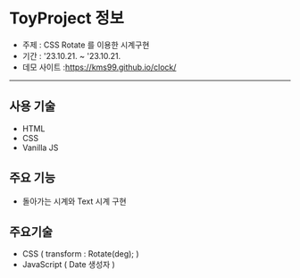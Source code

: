 # ToyProject 정보
- 주제 : CSS Rotate 를 이용한 시계구현
- 기간 : '23.10.21. ~ '23.10.21.
- 데모 사이트 :https://kms99.github.io/clock/
  
<hr>

## 사용 기술
- HTML
- CSS
- Vanilla JS

## 주요 기능
- 돌아가는 시계와 Text 시계 구현

## 주요기술
- CSS ( transform : Rotate(deg); )
- JavaScript ( Date 생성자 )
